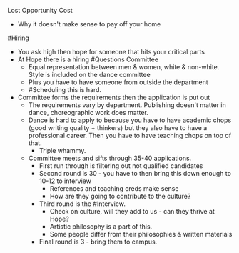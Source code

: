Lost Opportunity Cost
- Why it doesn't make sense to pay off your home

#Hiring
- You ask high then hope for someone that hits your critical parts
- At Hope there is a hiring #Questions Committee
	- Equal representation between men & women, white & non-white. Style is included on the dance committee
	- Plus you have to have someone from outside the department
	- #Scheduling this is hard. 
- Committee forms the requirements then the application is put out
	- The requirements vary by department. Publishing doesn't matter in dance, choreographic work does matter.
	- Dance is hard to apply to because you have to have academic chops (good writing quality + thinkers) but they also have to have a professional career. Then you have to have teaching chops on top of that. 
		- Triple whammy.
	- Committee meets and sifts through 35-40 applications. 
		- First run through is filtering out not qualified candidates
		- Second round is 30 - you have to then bring this down enough to 10-12 to interview
			- References and teaching creds make sense
			- How are they going to contribute to the culture? 
		- Third round is the #Interview. 
			- Check on culture, will they add to us - can they thrive at Hope? 
			- Artistic philosophy is a part of this. 
			- Some people differ from their philosophies & written materials
		- Final round is 3 - bring them to campus. 